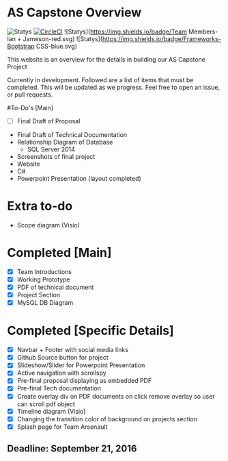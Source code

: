 # AS Capstone Overview

![Statys](https://img.shields.io/badge/Complete-78%25-orange.svg) [![CircleCI](https://img.shields.io/circleci/project/BrightFlair/PHP.Gt.svg?maxAge=2592000?style=flat-square)]()
![Statys](https://img.shields.io/badge/Team Members-Ian + Jameson-red.svg)
![Statys](https://img.shields.io/badge/Frameworks-Bootstrap CSS-blue.svg)


This website is an overview for the details in building our AS Capstone Project 


Currently in development. Followed are a list of items that must be completed. This will be updated as we progress. Feel free to open an issue, or pull requests.

#To-Do's [Main]
- [ ] Final Draft of Proposal
* Final Draft of Technical Documentation
* Relationship Diagram of Database
  * SQL Server 2014
* Screenshots of final project
 * Website
 *  C#
* Powerpoint Presentation (layout completed)

# Extra to-do
 * Scope diagram (Visio)


# Completed [Main]
- [x] Team Introductions
- [x] Working Prototype
- [x] PDF of technical document
- [x] Project Section
- [x] MySQL DB Diagram

# Completed [Specific Details]
- [x] Navbar + Footer with social media links
- [x] Github Source button for project
- [x] Slideshow/Slider for Powerpoint Presentation
- [x] Active navigation with scrollspy
- [x] Pre-final proposal displaying as embedded PDF
- [x] Pre-final Tech documentation
- [x] Create overlay div on PDF documents on click remove overlay so user can scroll pdf object
- [x] Timeline diagram (Visio)
- [x] Changing the transition color of background on projects section
- [x] Splash page for Team Arsenault

## Deadline: September 21, 2016
